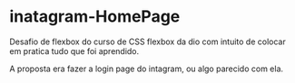 # inatagram-HomePage

Desafio de flexbox do curso de CSS flexbox da dio com intuito de colocar em pratica tudo que foi aprendido.

A proposta era fazer a login page do intagram, ou algo parecido com ela.